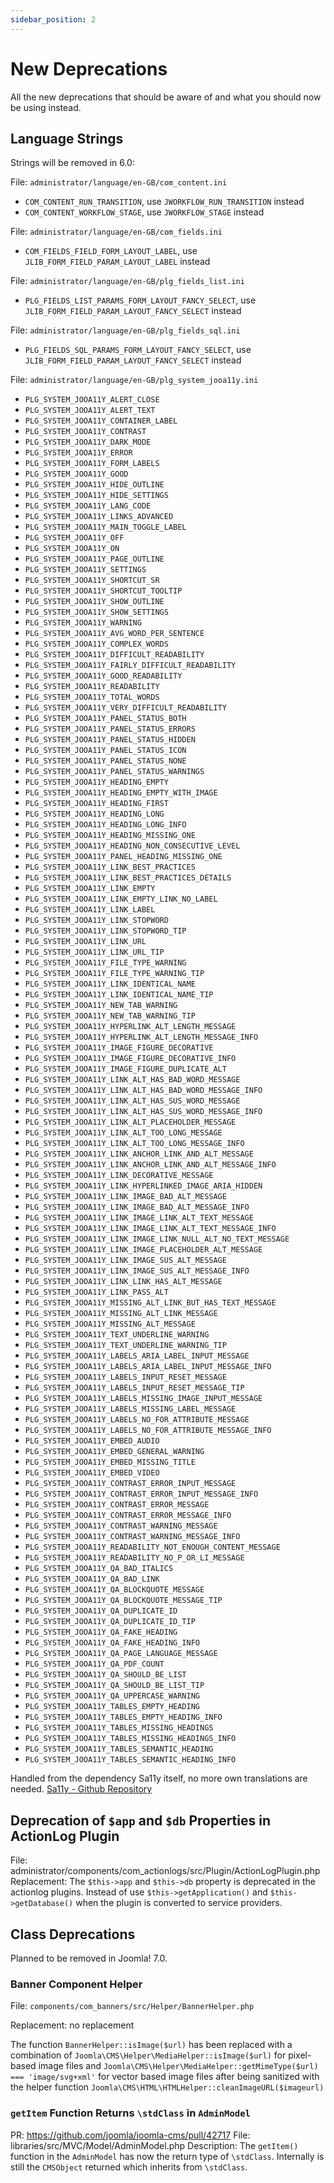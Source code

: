 ```yaml
---
sidebar_position: 2
---
```


New Deprecations
================

All the new deprecations that should be aware of and what you should now be using instead.

## Language Strings

Strings will be removed in 6.0:

File: `administrator/language/en-GB/com_content.ini`
* `COM_CONTENT_RUN_TRANSITION`, use `JWORKFLOW_RUN_TRANSITION` instead 
* `COM_CONTENT_WORKFLOW_STAGE`, use `JWORKFLOW_STAGE` instead 

File: `administrator/language/en-GB/com_fields.ini`
* `COM_FIELDS_FIELD_FORM_LAYOUT_LABEL`, use `JLIB_FORM_FIELD_PARAM_LAYOUT_LABEL` instead 

File: `administrator/language/en-GB/plg_fields_list.ini`
* `PLG_FIELDS_LIST_PARAMS_FORM_LAYOUT_FANCY_SELECT`, use `JLIB_FORM_FIELD_PARAM_LAYOUT_FANCY_SELECT` instead 

File: `administrator/language/en-GB/plg_fields_sql.ini`
* `PLG_FIELDS_SQL_PARAMS_FORM_LAYOUT_FANCY_SELECT`, use `JLIB_FORM_FIELD_PARAM_LAYOUT_FANCY_SELECT` instead

File: `administrator/language/en-GB/plg_system_jooa11y.ini`
* `PLG_SYSTEM_JOOA11Y_ALERT_CLOSE`
* `PLG_SYSTEM_JOOA11Y_ALERT_TEXT`
* `PLG_SYSTEM_JOOA11Y_CONTAINER_LABEL`
* `PLG_SYSTEM_JOOA11Y_CONTRAST`
* `PLG_SYSTEM_JOOA11Y_DARK_MODE`
* `PLG_SYSTEM_JOOA11Y_ERROR`
* `PLG_SYSTEM_JOOA11Y_FORM_LABELS`
* `PLG_SYSTEM_JOOA11Y_GOOD`
* `PLG_SYSTEM_JOOA11Y_HIDE_OUTLINE`
* `PLG_SYSTEM_JOOA11Y_HIDE_SETTINGS`
* `PLG_SYSTEM_JOOA11Y_LANG_CODE`
* `PLG_SYSTEM_JOOA11Y_LINKS_ADVANCED`
* `PLG_SYSTEM_JOOA11Y_MAIN_TOGGLE_LABEL`
* `PLG_SYSTEM_JOOA11Y_OFF`
* `PLG_SYSTEM_JOOA11Y_ON`
* `PLG_SYSTEM_JOOA11Y_PAGE_OUTLINE`
* `PLG_SYSTEM_JOOA11Y_SETTINGS`
* `PLG_SYSTEM_JOOA11Y_SHORTCUT_SR`
* `PLG_SYSTEM_JOOA11Y_SHORTCUT_TOOLTIP`
* `PLG_SYSTEM_JOOA11Y_SHOW_OUTLINE`
* `PLG_SYSTEM_JOOA11Y_SHOW_SETTINGS`
* `PLG_SYSTEM_JOOA11Y_WARNING`
* `PLG_SYSTEM_JOOA11Y_AVG_WORD_PER_SENTENCE`
* `PLG_SYSTEM_JOOA11Y_COMPLEX_WORDS`
* `PLG_SYSTEM_JOOA11Y_DIFFICULT_READABILITY`
* `PLG_SYSTEM_JOOA11Y_FAIRLY_DIFFICULT_READABILITY`
* `PLG_SYSTEM_JOOA11Y_GOOD_READABILITY`
* `PLG_SYSTEM_JOOA11Y_READABILITY`
* `PLG_SYSTEM_JOOA11Y_TOTAL_WORDS`
* `PLG_SYSTEM_JOOA11Y_VERY_DIFFICULT_READABILITY`
* `PLG_SYSTEM_JOOA11Y_PANEL_STATUS_BOTH`
* `PLG_SYSTEM_JOOA11Y_PANEL_STATUS_ERRORS`
* `PLG_SYSTEM_JOOA11Y_PANEL_STATUS_HIDDEN`
* `PLG_SYSTEM_JOOA11Y_PANEL_STATUS_ICON`
* `PLG_SYSTEM_JOOA11Y_PANEL_STATUS_NONE`
* `PLG_SYSTEM_JOOA11Y_PANEL_STATUS_WARNINGS`
* `PLG_SYSTEM_JOOA11Y_HEADING_EMPTY`
* `PLG_SYSTEM_JOOA11Y_HEADING_EMPTY_WITH_IMAGE`
* `PLG_SYSTEM_JOOA11Y_HEADING_FIRST`
* `PLG_SYSTEM_JOOA11Y_HEADING_LONG`
* `PLG_SYSTEM_JOOA11Y_HEADING_LONG_INFO`
* `PLG_SYSTEM_JOOA11Y_HEADING_MISSING_ONE`
* `PLG_SYSTEM_JOOA11Y_HEADING_NON_CONSECUTIVE_LEVEL`
* `PLG_SYSTEM_JOOA11Y_PANEL_HEADING_MISSING_ONE`
* `PLG_SYSTEM_JOOA11Y_LINK_BEST_PRACTICES`
* `PLG_SYSTEM_JOOA11Y_LINK_BEST_PRACTICES_DETAILS`
* `PLG_SYSTEM_JOOA11Y_LINK_EMPTY`
* `PLG_SYSTEM_JOOA11Y_LINK_EMPTY_LINK_NO_LABEL`
* `PLG_SYSTEM_JOOA11Y_LINK_LABEL`
* `PLG_SYSTEM_JOOA11Y_LINK_STOPWORD`
* `PLG_SYSTEM_JOOA11Y_LINK_STOPWORD_TIP`
* `PLG_SYSTEM_JOOA11Y_LINK_URL`
* `PLG_SYSTEM_JOOA11Y_LINK_URL_TIP`
* `PLG_SYSTEM_JOOA11Y_FILE_TYPE_WARNING`
* `PLG_SYSTEM_JOOA11Y_FILE_TYPE_WARNING_TIP`
* `PLG_SYSTEM_JOOA11Y_LINK_IDENTICAL_NAME`
* `PLG_SYSTEM_JOOA11Y_LINK_IDENTICAL_NAME_TIP`
* `PLG_SYSTEM_JOOA11Y_NEW_TAB_WARNING`
* `PLG_SYSTEM_JOOA11Y_NEW_TAB_WARNING_TIP`
* `PLG_SYSTEM_JOOA11Y_HYPERLINK_ALT_LENGTH_MESSAGE`
* `PLG_SYSTEM_JOOA11Y_HYPERLINK_ALT_LENGTH_MESSAGE_INFO`
* `PLG_SYSTEM_JOOA11Y_IMAGE_FIGURE_DECORATIVE`
* `PLG_SYSTEM_JOOA11Y_IMAGE_FIGURE_DECORATIVE_INFO`
* `PLG_SYSTEM_JOOA11Y_IMAGE_FIGURE_DUPLICATE_ALT`
* `PLG_SYSTEM_JOOA11Y_LINK_ALT_HAS_BAD_WORD_MESSAGE`
* `PLG_SYSTEM_JOOA11Y_LINK_ALT_HAS_BAD_WORD_MESSAGE_INFO`
* `PLG_SYSTEM_JOOA11Y_LINK_ALT_HAS_SUS_WORD_MESSAGE`
* `PLG_SYSTEM_JOOA11Y_LINK_ALT_HAS_SUS_WORD_MESSAGE_INFO`
* `PLG_SYSTEM_JOOA11Y_LINK_ALT_PLACEHOLDER_MESSAGE`
* `PLG_SYSTEM_JOOA11Y_LINK_ALT_TOO_LONG_MESSAGE`
* `PLG_SYSTEM_JOOA11Y_LINK_ALT_TOO_LONG_MESSAGE_INFO`
* `PLG_SYSTEM_JOOA11Y_LINK_ANCHOR_LINK_AND_ALT_MESSAGE`
* `PLG_SYSTEM_JOOA11Y_LINK_ANCHOR_LINK_AND_ALT_MESSAGE_INFO`
* `PLG_SYSTEM_JOOA11Y_LINK_DECORATIVE_MESSAGE`
* `PLG_SYSTEM_JOOA11Y_LINK_HYPERLINKED_IMAGE_ARIA_HIDDEN`
* `PLG_SYSTEM_JOOA11Y_LINK_IMAGE_BAD_ALT_MESSAGE`
* `PLG_SYSTEM_JOOA11Y_LINK_IMAGE_BAD_ALT_MESSAGE_INFO`
* `PLG_SYSTEM_JOOA11Y_LINK_IMAGE_LINK_ALT_TEXT_MESSAGE`
* `PLG_SYSTEM_JOOA11Y_LINK_IMAGE_LINK_ALT_TEXT_MESSAGE_INFO`
* `PLG_SYSTEM_JOOA11Y_LINK_IMAGE_LINK_NULL_ALT_NO_TEXT_MESSAGE`
* `PLG_SYSTEM_JOOA11Y_LINK_IMAGE_PLACEHOLDER_ALT_MESSAGE`
* `PLG_SYSTEM_JOOA11Y_LINK_IMAGE_SUS_ALT_MESSAGE`
* `PLG_SYSTEM_JOOA11Y_LINK_IMAGE_SUS_ALT_MESSAGE_INFO`
* `PLG_SYSTEM_JOOA11Y_LINK_LINK_HAS_ALT_MESSAGE`
* `PLG_SYSTEM_JOOA11Y_LINK_PASS_ALT`
* `PLG_SYSTEM_JOOA11Y_MISSING_ALT_LINK_BUT_HAS_TEXT_MESSAGE`
* `PLG_SYSTEM_JOOA11Y_MISSING_ALT_LINK_MESSAGE`
* `PLG_SYSTEM_JOOA11Y_MISSING_ALT_MESSAGE`
* `PLG_SYSTEM_JOOA11Y_TEXT_UNDERLINE_WARNING`
* `PLG_SYSTEM_JOOA11Y_TEXT_UNDERLINE_WARNING_TIP`
* `PLG_SYSTEM_JOOA11Y_LABELS_ARIA_LABEL_INPUT_MESSAGE`
* `PLG_SYSTEM_JOOA11Y_LABELS_ARIA_LABEL_INPUT_MESSAGE_INFO`
* `PLG_SYSTEM_JOOA11Y_LABELS_INPUT_RESET_MESSAGE`
* `PLG_SYSTEM_JOOA11Y_LABELS_INPUT_RESET_MESSAGE_TIP`
* `PLG_SYSTEM_JOOA11Y_LABELS_MISSING_IMAGE_INPUT_MESSAGE`
* `PLG_SYSTEM_JOOA11Y_LABELS_MISSING_LABEL_MESSAGE`
* `PLG_SYSTEM_JOOA11Y_LABELS_NO_FOR_ATTRIBUTE_MESSAGE`
* `PLG_SYSTEM_JOOA11Y_LABELS_NO_FOR_ATTRIBUTE_MESSAGE_INFO`
* `PLG_SYSTEM_JOOA11Y_EMBED_AUDIO`
* `PLG_SYSTEM_JOOA11Y_EMBED_GENERAL_WARNING`
* `PLG_SYSTEM_JOOA11Y_EMBED_MISSING_TITLE`
* `PLG_SYSTEM_JOOA11Y_EMBED_VIDEO`
* `PLG_SYSTEM_JOOA11Y_CONTRAST_ERROR_INPUT_MESSAGE`
* `PLG_SYSTEM_JOOA11Y_CONTRAST_ERROR_INPUT_MESSAGE_INFO`
* `PLG_SYSTEM_JOOA11Y_CONTRAST_ERROR_MESSAGE`
* `PLG_SYSTEM_JOOA11Y_CONTRAST_ERROR_MESSAGE_INFO`
* `PLG_SYSTEM_JOOA11Y_CONTRAST_WARNING_MESSAGE`
* `PLG_SYSTEM_JOOA11Y_CONTRAST_WARNING_MESSAGE_INFO`
* `PLG_SYSTEM_JOOA11Y_READABILITY_NOT_ENOUGH_CONTENT_MESSAGE`
* `PLG_SYSTEM_JOOA11Y_READABILITY_NO_P_OR_LI_MESSAGE`
* `PLG_SYSTEM_JOOA11Y_QA_BAD_ITALICS`
* `PLG_SYSTEM_JOOA11Y_QA_BAD_LINK`
* `PLG_SYSTEM_JOOA11Y_QA_BLOCKQUOTE_MESSAGE`
* `PLG_SYSTEM_JOOA11Y_QA_BLOCKQUOTE_MESSAGE_TIP`
* `PLG_SYSTEM_JOOA11Y_QA_DUPLICATE_ID`
* `PLG_SYSTEM_JOOA11Y_QA_DUPLICATE_ID_TIP`
* `PLG_SYSTEM_JOOA11Y_QA_FAKE_HEADING`
* `PLG_SYSTEM_JOOA11Y_QA_FAKE_HEADING_INFO`
* `PLG_SYSTEM_JOOA11Y_QA_PAGE_LANGUAGE_MESSAGE`
* `PLG_SYSTEM_JOOA11Y_QA_PDF_COUNT`
* `PLG_SYSTEM_JOOA11Y_QA_SHOULD_BE_LIST`
* `PLG_SYSTEM_JOOA11Y_QA_SHOULD_BE_LIST_TIP`
* `PLG_SYSTEM_JOOA11Y_QA_UPPERCASE_WARNING`
* `PLG_SYSTEM_JOOA11Y_TABLES_EMPTY_HEADING`
* `PLG_SYSTEM_JOOA11Y_TABLES_EMPTY_HEADING_INFO`
* `PLG_SYSTEM_JOOA11Y_TABLES_MISSING_HEADINGS`
* `PLG_SYSTEM_JOOA11Y_TABLES_MISSING_HEADINGS_INFO`
* `PLG_SYSTEM_JOOA11Y_TABLES_SEMANTIC_HEADING`
* `PLG_SYSTEM_JOOA11Y_TABLES_SEMANTIC_HEADING_INFO`

Handled from the dependency Sa11y itself, no more own translations are needed.
[Sa11y - Github Repository](https://github.com/ryersondmp/sa11y)


## Deprecation of `$app` and `$db` Properties in ActionLog Plugin

File: administrator/components/com_actionlogs/src/Plugin/ActionLogPlugin.php
Replacement: The `$this->app` and `$this->db` property is deprecated in the actionlog plugins. Instead of use `$this->getApplication()` and `$this->getDatabase()` when the plugin is converted to service providers.

## Class Deprecations

Planned to be removed in Joomla! 7.0.

### Banner Component Helper

File: `components/com_banners/src/Helper/BannerHelper.php`

Replacement: no replacement

The function `BannerHelper::isImage($url)` has been replaced with a combination of 
`Joomla\CMS\Helper\MediaHelper::isImage($url)` for pixel-based image files and
`Joomla\CMS\Helper\MediaHelper::getMimeType($url) === 'image/svg+xml'` for vector based image files
after being sanitized with the helper function `Joomla\CMS\HTML\HTMLHelper::cleanImageURL($imageurl)`

### `getItem` Function Returns `\stdClass` in `AdminModel`

PR: https://github.com/joomla/joomla-cms/pull/42717
File: libraries/src/MVC/Model/AdminModel.php
Description: The `getItem()` function in the `AdminModel` has now the return type of `\stdClass`. Internally is still the `CMSObject` returned which inherits from `\stdClass`.
